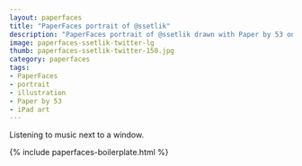```yaml
---
layout: paperfaces
title: "PaperFaces portrait of @ssetlik"
description: "PaperFaces portrait of @ssetlik drawn with Paper by 53 on an iPad."
image: paperfaces-ssetlik-twitter-lg
thumb: paperfaces-ssetlik-twitter-150.jpg
category: paperfaces
tags: 
- PaperFaces
- portrait
- illustration
- Paper by 53
- iPad art
---
```


Listening to music next to a window.

{% include paperfaces-boilerplate.html %}